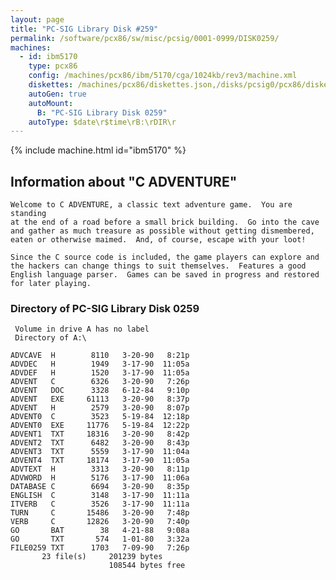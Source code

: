 ```yaml
---
layout: page
title: "PC-SIG Library Disk #259"
permalink: /software/pcx86/sw/misc/pcsig/0001-0999/DISK0259/
machines:
  - id: ibm5170
    type: pcx86
    config: /machines/pcx86/ibm/5170/cga/1024kb/rev3/machine.xml
    diskettes: /machines/pcx86/diskettes.json,/disks/pcsig0/pcx86/diskettes.json
    autoGen: true
    autoMount:
      B: "PC-SIG Library Disk 0259"
    autoType: $date\r$time\rB:\rDIR\r
---
```


{% include machine.html id="ibm5170" %}

## Information about "C ADVENTURE"

    Welcome to C ADVENTURE, a classic text adventure game.  You are standing
    at the end of a road before a small brick building.  Go into the cave
    and gather as much treasure as possible without getting dismembered,
    eaten or otherwise maimed.  And, of course, escape with your loot!
    
    Since the C source code is included, the game players can explore and
    the hackers can change things to suit themselves.  Features a good
    English language parser.  Games can be saved in progress and restored
    for later playing.

### Directory of PC-SIG Library Disk 0259

     Volume in drive A has no label
     Directory of A:\

    ADVCAVE  H        8110   3-20-90   8:21p
    ADVDEC   H        1949   3-17-90  11:05a
    ADVDEF   H        1520   3-17-90  11:05a
    ADVENT   C        6326   3-20-90   7:26p
    ADVENT   DOC      3328   6-12-84   9:10p
    ADVENT   EXE     61113   3-20-90   8:37p
    ADVENT   H        2579   3-20-90   8:07p
    ADVENT0  C        3523   5-19-84  12:18p
    ADVENT0  EXE     11776   5-19-84  12:22p
    ADVENT1  TXT     18316   3-20-90   8:42p
    ADVENT2  TXT      6482   3-20-90   8:43p
    ADVENT3  TXT      5559   3-17-90  11:04a
    ADVENT4  TXT     18174   3-17-90  11:05a
    ADVTEXT  H        3313   3-20-90   8:11p
    ADVWORD  H        5176   3-17-90  11:06a
    DATABASE C        6694   3-20-90   8:35p
    ENGLISH  C        3148   3-17-90  11:11a
    ITVERB   C        3526   3-17-90  11:11a
    TURN     C       15486   3-20-90   7:48p
    VERB     C       12826   3-20-90   7:40p
    GO       BAT        38   4-21-88   9:08a
    GO       TXT       574   1-01-80   3:32a
    FILE0259 TXT      1703   7-09-90   7:26p
           23 file(s)     201239 bytes
                          108544 bytes free
